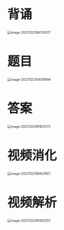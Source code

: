 # 背诵

<img src="https://cvp.oss-cn-shanghai.aliyuncs.com/picgo/202311221647145.png" alt="image-20231122164742017" style="zoom:50%;" />



# 题目

<img src="https://cvp.oss-cn-shanghai.aliyuncs.com/picgo/202311221540765.png" alt="image-20231122154015694" style="zoom:50%;" />



# 答案

<img src="https://cvp.oss-cn-shanghai.aliyuncs.com/picgo/202312031616615.png" alt="image-20231203161625173" style="zoom:50%;" />



# 视频消化

<img src="https://cvp.oss-cn-shanghai.aliyuncs.com/picgo/202311221648043.png" alt="image-20231122164821801" style="zoom:50%;" />



# 视频解析

<img src="https://cvp.oss-cn-shanghai.aliyuncs.com/picgo/202311221614792.png" alt="image-20231122161402557" style="zoom:50%;" />



